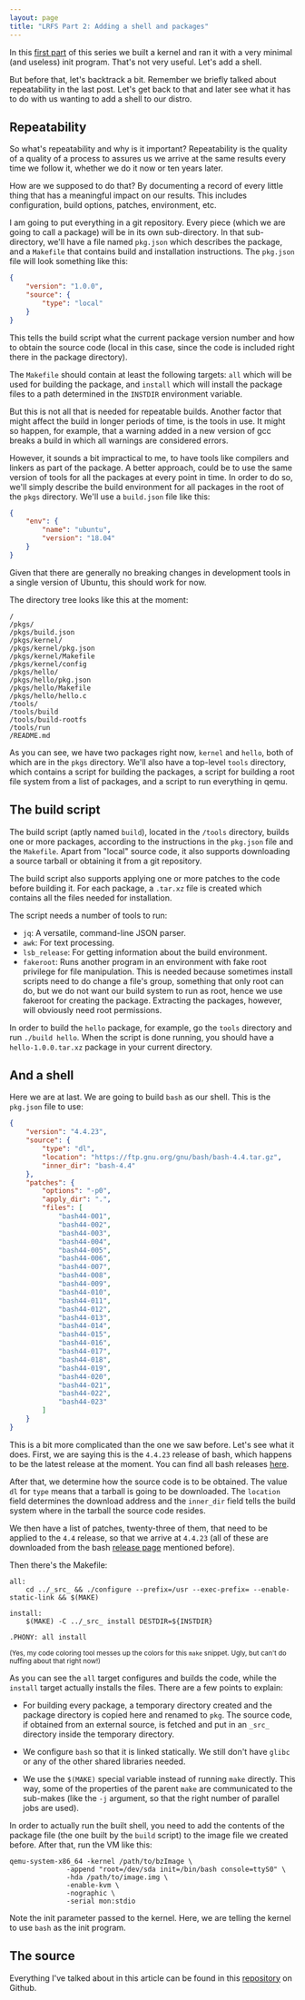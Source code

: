 ```yaml
---
layout: page
title: "LRFS Part 2: Adding a shell and packages"
---
```


In this [first part][1] of this series we built a kernel and ran it
with a very minimal (and useless) init program. That's not very
useful. Let's add a shell.

But before that, let's backtrack a bit. Remember we briefly talked
about repeatability in the last post. Let's get back to that and later
see what it has to do with us wanting to add a shell to our distro.

## Repeatability

So what's repeatability and why is it important? Repeatability is the
quality of a quality of a process to assures us we arrive at the same
results every time we follow it, whether we do it now or ten years
later.

How are we supposed to do that? By documenting a record of every
little thing that has a meaningful impact on our results. This
includes configuration, build options, patches, environment, etc.

I am going to put everything in a git repository. Every piece (which
we are going to call a package) will be in its own sub-directory. In
that sub-directory, we'll have a file named `pkg.json` which describes
the package, and a `Makefile` that contains build and installation
instructions. The `pkg.json` file will look something like this:

```json
{
    "version": "1.0.0",
    "source": {
        "type": "local"
    }
}
```

This tells the build script what the current package version number
and how to obtain the source code (local in this case, since the code
is included right there in the package directory).

The `Makefile` should contain at least the following targets: `all`
which will be used for building the package, and `install` which will
install the package files to a path determined in the `INSTDIR`
environment variable.

But this is not all that is needed for repeatable builds. Another
factor that might affect the build in longer periods of time, is the
tools in use. It might so happen, for example, that a warning added in
a new version of gcc breaks a build in which all warnings are
considered errors.

However, it sounds a bit impractical to me, to have tools like
compilers and linkers as part of the package. A better approach, could
be to use the same version of tools for all the packages at every
point in time. In order to do so, we'll simply describe the build
environment for all packages in the root of the `pkgs`
directory. We'll use a `build.json` file like this:

```json
{
    "env": {
        "name": "ubuntu",
        "version": "18.04"
    }
}
```

Given that there are generally no breaking changes in development
tools in a single version of Ubuntu, this should work for now.

The directory tree looks like this at the moment:

    /
    /pkgs/
    /pkgs/build.json
    /pkgs/kernel/
    /pkgs/kernel/pkg.json
    /pkgs/kernel/Makefile
    /pkgs/kernel/config
    /pkgs/hello/
    /pkgs/hello/pkg.json
    /pkgs/hello/Makefile
    /pkgs/hello/hello.c
    /tools/
    /tools/build
    /tools/build-rootfs
    /tools/run
    /README.md

As you can see, we have two packages right now, `kernel` and `hello`,
both of which are in the `pkgs` directory. We'll also have a top-level
`tools` directory, which contains a script for building the packages,
a script for building a root file system from a list of packages, and
a script to run everything in qemu.

## The build script

The build script (aptly named `build`), located in the `/tools`
directory, builds one or more packages, according to the instructions
in the `pkg.json` file and the `Makefile`. Apart from "local" source
code, it also supports downloading a source tarball or obtaining it
from a git repository.

The build script also supports applying one or more patches to the
code before building it. For each package, a `.tar.xz` file is created
which contains all the files needed for installation.

The script needs a number of tools to run:

 - `jq`: A versatile, command-line JSON parser.
 - `awk`: For text processing.
 - `lsb_release`: For getting information about the build environment.
 - `fakeroot`: Runs another program in an environment with fake root
   privilege for file manipulation. This is needed because sometimes
   install scripts need to do change a file's group, something that
   only root can do, but we do not want our build system to run as
   root, hence we use fakeroot for creating the package. Extracting
   the packages, however, will obviously need root permissions.

In order to build the `hello` package, for example, go the `tools`
directory and run `./build hello`. When the script is done running,
you should have a `hello-1.0.0.tar.xz` package in your current
directory.

## And a shell

Here we are at last. We are going to build `bash` as our shell. This
is the `pkg.json` file to use:

```json
{
    "version": "4.4.23",
    "source": {
        "type": "dl",
        "location": "https://ftp.gnu.org/gnu/bash/bash-4.4.tar.gz",
        "inner_dir": "bash-4.4"
    },
    "patches": {
        "options": "-p0",
        "apply_dir": ".",
        "files": [
            "bash44-001",
            "bash44-002",
            "bash44-003",
            "bash44-004",
            "bash44-005",
            "bash44-006",
            "bash44-007",
            "bash44-008",
            "bash44-009",
            "bash44-010",
            "bash44-011",
            "bash44-012",
            "bash44-013",
            "bash44-014",
            "bash44-015",
            "bash44-016",
            "bash44-017",
            "bash44-018",
            "bash44-019",
            "bash44-020",
            "bash44-021",
            "bash44-022",
            "bash44-023"
        ]
    }
}
```

This is a bit more complicated than the one we saw before. Let's see
what it does. First, we are saying this is the `4.4.23` release of
bash, which happens to be the latest release at the moment. You can
find all bash releases [here][2].

After that, we determine how the source code is to be obtained. The
value `dl` for `type` means that a tarball is going to be
downloaded. The `location` field determines the download address and
the `inner_dir` field tells the build system where in the tarball the
source code resides.

We then have a list of patches, twenty-three of them, that need to be
applied to the `4.4` release, so that we arrive at `4.4.23` (all of
these are downloaded from the bash [release page][2] mentioned
before).

Then there's the Makefile:

```make
all:
    cd ../_src_ && ./configure --prefix=/usr --exec-prefix= --enable-static-link && $(MAKE)

install:
    $(MAKE) -C ../_src_ install DESTDIR=${INSTDIR}

.PHONY: all install
```

<sub>(Yes, my code coloring tool messes up the colors for this `make`
snippet. Ugly, but can't do nuffing about that right now!)</sub>

As you can see the `all` target configures and builds the code, while
the `install` target actually installs the files. There are a few
points to explain:

 - For building every package, a temporary directory created and the
   package directory is copied here and renamed to `pkg`. The source
   code, if obtained from an external source, is fetched and put in an
   `_src_` directory inside the temporary directory.

 - We configure `bash` so that it is linked statically. We still don't
   have `glibc` or any of the other shared libraries needed.

 - We use the `$(MAKE)` special variable instead of running `make`
   directly. This way, some of the properties of the parent `make` are
   communicated to the sub-makes (like the `-j` argument, so that the
   right number of parallel jobs are used).

In order to actually run the built shell, you need to add the contents
of the package file (the one built by the `build` script) to the image
file we created before. After that, run the VM like this:

    qemu-system-x86_64 -kernel /path/to/bzImage \
                  -append "root=/dev/sda init=/bin/bash console=ttyS0" \
                  -hda /path/to/image.img \
                  -enable-kvm \
                  -nographic \
                  -serial mon:stdio

Note the init parameter passed to the kernel. Here, we are telling the
kernel to use `bash` as the init program.

## The source

Everything I've talked about in this article can be found in this
[repository][3] on Github.

[1]: /2018/12/15/linux-really-from-scratch
[2]: https://ftp.gnu.org/gnu/bash/
[3]: https://github.com/elektito/lrfs
